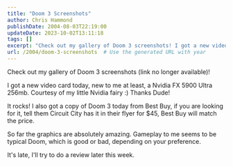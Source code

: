```yaml
---
title: "Doom 3 Screenshots"
author: Chris Hammond
publishDate: 2004-08-03T22:19:00
updateDate: 2023-10-02T13:11:18
tags: []
excerpt: "Check out my gallery of Doom 3 screenshots! I got a new video card today, new to me at least, a Nvidia FX 5900 Ultra 256mb. Courtesy of my little Nvidia fairy :) Thanks Dude! It rocks! I also got a copy of Doom 3 today from Best Buy, if you are looking for it, tell them Circuit City has it in their flyer for $45, Best Buy will match the price. So far the graphics are absolutely amazing. Gameplay to me seems to be typical Doom, which is good or bad, depending on your preference. It&#39;s late, I&#39;ll try to do a review later this... "
url: /2004/doom-3-screenshots  # Use the generated URL with year
---
```

<p>Check out my gallery of Doom 3 screenshots (link no longer available)!</p>  <p>I got a new video card today, new to me at least, a Nvidia FX 5900 Ultra 256mb. Courtesy of my little Nvidia fairy :) Thanks Dude!</p>  <p>It rocks! I also got a copy of Doom 3 today from Best Buy, if you are looking for it, tell them Circuit City has it in their flyer for $45, Best Buy will match the price.</p>  <p>So far the graphics are absolutely amazing. Gameplay to me seems to be typical Doom, which is good or bad, depending on your preference.</p>  <p>It&#39;s late, I&#39;ll try to do a review later this week.</p> 
